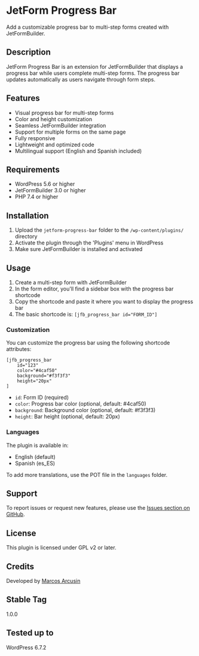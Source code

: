 # JetForm Progress Bar

Add a customizable progress bar to multi-step forms created with JetFormBuilder.

## Description

JetForm Progress Bar is an extension for JetFormBuilder that displays a progress bar while users complete multi-step forms. The progress bar updates automatically as users navigate through form steps.

## Features

- Visual progress bar for multi-step forms
- Color and height customization
- Seamless JetFormBuilder integration
- Support for multiple forms on the same page
- Fully responsive
- Lightweight and optimized code
- Multilingual support (English and Spanish included)

## Requirements

- WordPress 5.6 or higher
- JetFormBuilder 3.0 or higher
- PHP 7.4 or higher

## Installation

1. Upload the `jetform-progress-bar` folder to the `/wp-content/plugins/` directory
2. Activate the plugin through the 'Plugins' menu in WordPress
3. Make sure JetFormBuilder is installed and activated

## Usage

1. Create a multi-step form with JetFormBuilder
2. In the form editor, you'll find a sidebar box with the progress bar shortcode
3. Copy the shortcode and paste it where you want to display the progress bar
4. The basic shortcode is: `[jfb_progress_bar id="FORM_ID"]`

### Customization

You can customize the progress bar using the following shortcode attributes:

```
[jfb_progress_bar 
    id="123" 
    color="#4caf50" 
    background="#f3f3f3" 
    height="20px"
]
```

- `id`: Form ID (required)
- `color`: Progress bar color (optional, default: #4caf50)
- `background`: Background color (optional, default: #f3f3f3)
- `height`: Bar height (optional, default: 20px)

### Languages

The plugin is available in:
- English (default)
- Spanish (es_ES)

To add more translations, use the POT file in the `languages` folder.

## Support

To report issues or request new features, please use the [Issues section on GitHub](https://github.com/marcosarcu/JetFormBuilder-Progress-Bar/issues).

## License

This plugin is licensed under GPL v2 or later.

## Credits

Developed by [Marcos Arcusin](https://github.com/marcosarcu)

## Stable Tag

1.0.0

## Tested up to

WordPress 6.7.2